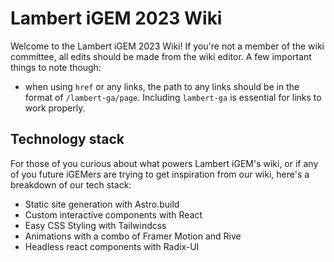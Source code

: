 # Lambert iGEM 2023 Wiki

Welcome to the Lambert iGEM 2023 Wiki! If you're not a member of the wiki committee, all edits should be made from the wiki editor. A few important things to note though:

- when using `href` or any links, the path to any links should be in the format of `/lambert-ga/page`. Including `lambert-ga` is essential for links to work properly.

## Technology stack

For those of you curious about what powers Lambert iGEM's wiki, or if any of you future iGEMers are trying to get inspiration from our wiki, here's a breakdown of our tech stack:

- Static site generation with Astro.build
- Custom interactive components with React
- Easy CSS Styling with Tailwindcss
- Animations with a combo of Framer Motion and Rive
- Headless react components with Radix-UI
